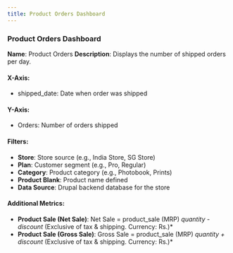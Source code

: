 ```yaml
---
title: Product Orders Dashboard
---
```

### **Product Orders Dashboard**

**Name**: Product Orders
 **Description**: Displays the number of shipped orders per day.

#### **X-Axis:**

* shipped_date: Date when order was shipped

#### **Y-Axis:**

* Orders: Number of orders shipped

#### **Filters:**

* **Store**: Store source (e.g., India Store, SG Store)
* **Plan**: Customer segment (e.g., Pro, Regular)
* **Category**: Product category (e.g., Photobook, Prints)
* **Product Blank**: Product name defined
* **Data Source**: Drupal backend database for the store

#### **Additional Metrics:**

* **Product Sale (Net Sale)**:
   Net Sale = product_sale (MRP)  *quantity - discount*
   (Exclusive of tax & shipping. Currency: Rs.)*
* **Product Sale (Gross Sale)**:
   Gross Sale = product_sale (MRP)  *quantity + discount*
   (Exclusive of tax & shipping. Currency: Rs.)*

